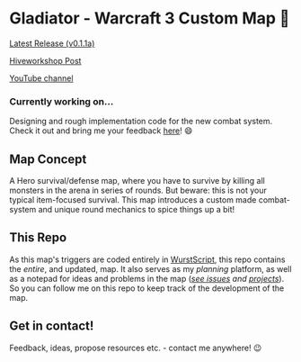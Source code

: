 # Gladiator - Warcraft 3 Custom Map :dragon:

[Latest Release (v0.1.1a)](https://github.com/maltebp/WC3Gladiator/releases/download/v0.1.1a/Gladiator-v0.1.1a.w3x)

[Hiveworkshop Post](https://www.hiveworkshop.com/threads/gladiator-alpha.310920/)

[YouTube channel](https://www.youtube.com/channel/UCxzPK-ahezzxveKnPm0hcNw?view_as=subscriber)


### Currently working on...
Designing and rough implementation code for the new combat system. Check it out and bring me your feedback [here](https://www.hiveworkshop.com/threads/ideas-feedback-for-combat-system.312212/)! :smile:



## Map Concept
A Hero survival/defense map, where you have to survive by killing all monsters in the arena in series of rounds. But beware: this is not your typical item-focused survival. This map introduces a custom made combat-system and unique round mechanics to spice things up a bit!


## This Repo
As this map's triggers are coded entirely in [WurstScript](https://wurstlang.org), this repo contains the *entire*, and updated, map. It also serves as my *planning* platform, as well as a notepad for ideas and problems in the map (*[see issues](https://github.com/maltebp/WC3Gladiator/issues) and [projects](https://github.com/maltebp/WC3Gladiator/projects)*).
So you can follow me on this repo to keep track of the development of the map.

## Get in contact!
Feedback, ideas, propose resources etc. - contact me anywhere! :wink:
